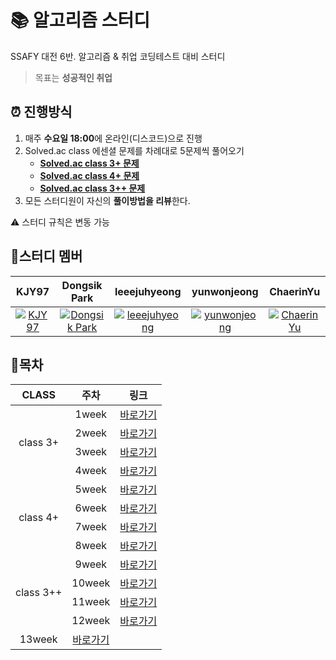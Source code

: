 # :books: 알고리즘 스터디

SSAFY 대전 6반. 알고리즘 & 취업 코딩테스트 대비 스터디

> 목표는 **성공적인 취업**

## :alarm_clock: 진행방식

1. 매주 **수요일 18:00**에 온라인(디스코드)으로 진행
2. Solved.ac class 에센셜 문제를 차례대로 5문제씩 풀어오기
     - **[Solved.ac class 3+ 문제](https://solved.ac/search?query=in_class_essentials:3)**
     - **[Solved.ac class 4+ 문제](https://solved.ac/search?query=in_class_essentials:4)**
     - **[Solved.ac class 3++ 문제](https://solved.ac/search?query=in_class:3)**
3. 모든 스터디원이 자신의 **풀이방법을 리뷰**한다.

:warning: 스터디 규칙은 변동 가능

## :pushpin:스터디 멤버

|  KJY97  | Dongsik Park | leeejuhyeong | yunwonjeong | ChaerinYu |
| :----: | :----: | :----: | :----: | :----: |
| [![KJY97](https://avatars.githubusercontent.com/u/47266337?v=4)](https://github.com/KJY97) | [![Dongsik Park](https://avatars.githubusercontent.com/u/84314231?v=4)](https://github.com/dongsiik) | [![leeejuhyeong](https://avatars.githubusercontent.com/u/83570399?v=4)](https://github.com/leeejuhyeong) | [![yunwonjeong](https://avatars.githubusercontent.com/u/90126101?v=4)](https://github.com/yunwonjeong) | [![ChaerinYu](https://avatars.githubusercontent.com/u/17977857?v=4)](https://github.com/ChaerinYu) |

## :bookmark:목차

<table style="text-align:center">
    <thead>
        <tr>
            <th>CLASS</th>
            <th>주차</th>
            <th>링크</th>
        </tr>
    </thead>
    <tbody>
        <tr>
            <td rowspan="4">class 3+</td>
            <td>1week</td>
            <td><a href="https://github.com/KJY97/Algo-Study/tree/main/1week">바로가기</a></td>
        </tr>
        <tr>
            <td>2week</td>
            <td><a href="https://github.com/KJY97/Algo-Study/tree/main/2week">바로가기</a></td>
        </tr>
        <tr>
            <td>3week</td>
            <td><a href="https://github.com/KJY97/Algo-Study/tree/main/3week">바로가기</a></td>
        </tr>
        <tr>
            <td>4week</td>
            <td><a href="https://github.com/KJY97/Algo-Study/tree/main/4week">바로가기</a></td>
        </tr>
        <tr>
            <td rowspan="4">class 4+</td>
            <td>5week</td>
            <td><a href="https://github.com/KJY97/Algo-Study/tree/main/5week">바로가기</a></td>
        </tr>
        <tr>
            <td>6week</td>
            <td><a href="https://github.com/KJY97/Algo-Study/tree/main/6week">바로가기</a></td>
        </tr>
        <tr>
            <td>7week</td>
            <td><a href="https://github.com/KJY97/Algo-Study/tree/main/7week">바로가기</a></td>
        </tr>
         <tr>
            <td>8week</td>
            <td><a href="https://github.com/KJY97/Algo-Study/tree/main/8week">바로가기</a></td>
        </tr>
         <tr>
            <td rowspan="4">class 3++</td>
            <td>9week</td>
            <td><a href="https://github.com/KJY97/Algo-Study/tree/main/9week">바로가기</a></td>
        </tr>
         <tr>
            <td>10week</td>
            <td><a href="https://github.com/KJY97/Algo-Study/tree/main/10week">바로가기</a></td>
        </tr>
        <tr>
            <td>11week</td>
            <td><a href="https://github.com/KJY97/Algo-Study/tree/main/11week">바로가기</a></td>
        </tr>
        <tr>
            <td>12week</td>
            <td><a href="https://github.com/KJY97/Algo-Study/tree/main/12week">바로가기</a></td>
        </tr>
        <tr>
            <td>13week</td>
            <td><a href="https://github.com/KJY97/Algo-Study/tree/main/13week">바로가기</a></td>
        </tr>
    </tbody>
</table>
